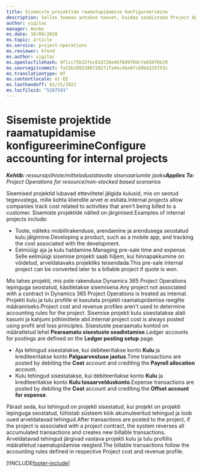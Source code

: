 ```yaml
---
title: Sisemiste projektide raamatupidamise konfigureerimine
description: Selles teemas antakse teavet, kuidas seadistada Project Operationsis sisemiste projektide raamatupidamistavasid.
author: sigitac
manager: Annbe
ms.date: 10/09/2020
ms.topic: article
ms.service: project-operations
ms.reviewer: kfend
ms.author: sigitac
ms.openlocfilehash: 9f1cc75b12fec81d726e46f8d970dcfe030f6b29
ms.sourcegitcommit: fa32b1893286f20271fa4ec4be8fc68bd135f53c
ms.translationtype: HT
ms.contentlocale: et-EE
ms.lasthandoff: 02/15/2021
ms.locfileid: "5287593"
---
```

# <a name="configure-accounting-for-internal-projects"></a><span data-ttu-id="441da-103">Sisemiste projektide raamatupidamise konfigureerimine</span><span class="sxs-lookup"><span data-stu-id="441da-103">Configure accounting for internal projects</span></span>

<span data-ttu-id="441da-104">_**Kehtib:** ressursipõhiste/mitteladustatavate stsenaariumite jaoks_</span><span class="sxs-lookup"><span data-stu-id="441da-104">_**Applies To:** Project Operations for resource/non-stocked based scenarios_</span></span>

<span data-ttu-id="441da-105">Sisemised projektid lubavad ettevõtetel jälgida kulusid, mis on seotud tegevustega, mille kohta kliendile arvet ei esitata.</span><span class="sxs-lookup"><span data-stu-id="441da-105">Internal projects allow companies track cost related to activities that aren't being billed to a customer.</span></span> <span data-ttu-id="441da-106">Sisemiste projektide näited on järgmised.</span><span class="sxs-lookup"><span data-stu-id="441da-106">Examples of internal projects include:</span></span>

- <span data-ttu-id="441da-107">Toote, näiteks mobiilirakenduse, arendamine ja arendusega seostatud kulu jälgimine.</span><span class="sxs-lookup"><span data-stu-id="441da-107">Developing a product, such as a mobile app, and tracking the cost associated with the development.</span></span>
- <span data-ttu-id="441da-108">Eelmüügi aja ja kulu haldamine.</span><span class="sxs-lookup"><span data-stu-id="441da-108">Managing pre-sale time and expense.</span></span> <span data-ttu-id="441da-109">Selle eelmüügi sisemise projekti saab hiljem, kui hinnapakkumine on võidetud, arveldatavaks projektiks teisendada.</span><span class="sxs-lookup"><span data-stu-id="441da-109">This pre-sale internal project can be converted later to a billable project if quote is won.</span></span>

<span data-ttu-id="441da-110">Mis tahes projekti, mis pole rakenduse Dynamics 365 Project Operations lepinguga seostatud, käsitletakse sisemisena.</span><span class="sxs-lookup"><span data-stu-id="441da-110">Any project not associated with a contract in Dynamics 365 Project Operations is treated as internal.</span></span> <span data-ttu-id="441da-111">Projekti kulu ja tulu profiile ei kasutata projekti raamatupidamise reeglite määramiseks.</span><span class="sxs-lookup"><span data-stu-id="441da-111">Project cost and revenue profiles aren't used to determine accounting rules for the project.</span></span> <span data-ttu-id="441da-112">Sisemise projekti kulu sisestatakse alati kasumi ja kahjumi põhimõtete abil.</span><span class="sxs-lookup"><span data-stu-id="441da-112">Internal project cost is always posted using profit and loss principles.</span></span> <span data-ttu-id="441da-113">Sisestuste pearaamatu kontod on määratletud lehel **Pearaamatu sisestuste seadistamise**.</span><span class="sxs-lookup"><span data-stu-id="441da-113">Ledger accounts for postings are defined on the **Ledger posting setup** page.</span></span>

- <span data-ttu-id="441da-114">Aja tehingud sisestatakse, kui debiteeritakse konto **Kulu** ja krediteeritakse konto **Palgaarvestuse jaotus**.</span><span class="sxs-lookup"><span data-stu-id="441da-114">Time transactions are posted by debiting the **Cost** account and crediting the **Payroll allocation** account.</span></span>
- <span data-ttu-id="441da-115">Kulu tehingud sisestatakse, kui debiteeritakse konto **Kulu** ja krediteeritakse konto **Kulu tasaarvelduskonto**.</span><span class="sxs-lookup"><span data-stu-id="441da-115">Expense transactions are posted by debiting the **Cost** account and crediting the **Offset account for expense**.</span></span>

<span data-ttu-id="441da-116">Pärast seda, kui tehingud on projekti sisestatud, kui projekt on projekti lepinguga seostatud, tühistab süsteem kõik akumuleeritud tehingud ja loob uued arveldatavad tehingud.</span><span class="sxs-lookup"><span data-stu-id="441da-116">After transactions are posted to the project, if the project is associated with a project contract, the system reverses all accumulated transactions and creates new billable transactions.</span></span> <span data-ttu-id="441da-117">Arveldatavad tehingud järgivad vastava projekti kulu ja tulu profiilis määratletud raamatupidamise reegleid.</span><span class="sxs-lookup"><span data-stu-id="441da-117">The billable transactions follow the accounting rules defined in respective Project cost and revenue profile.</span></span>




[!INCLUDE[footer-include](../includes/footer-banner.md)]